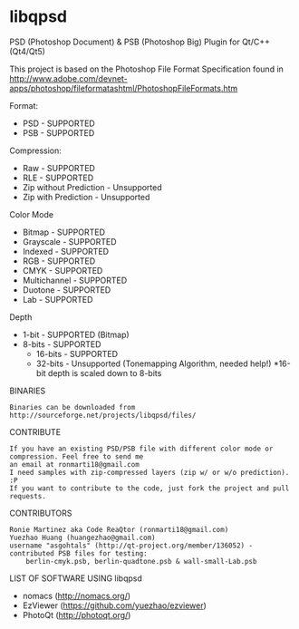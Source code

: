 libqpsd
=======

PSD (Photoshop Document) & PSB (Photoshop Big) Plugin for Qt/C++ (Qt4/Qt5)


This project is based on the Photoshop File Format Specification found in http://www.adobe.com/devnet-apps/photoshop/fileformatashtml/PhotoshopFileFormats.htm

Format:
- PSD - SUPPORTED
- PSB - SUPPORTED
	
Compression:
- Raw - SUPPORTED
- RLE - SUPPORTED
- Zip without Prediction - Unsupported
- Zip with Prediction - Unsupported
	
Color Mode
- Bitmap - SUPPORTED
- Grayscale - SUPPORTED
- Indexed - SUPPORTED
- RGB - SUPPORTED
- CMYK - SUPPORTED
- Multichannel - SUPPORTED
- Duotone - SUPPORTED
- Lab - SUPPORTED
	
Depth
- 1-bit - SUPPORTED (Bitmap)
- 8-bits - SUPPORTED
    - 16-bits - SUPPORTED
    - 32-bits - Unsupported (Tonemapping Algorithm, needed help!)
*16-bit depth is scaled down to 8-bits
	

BINARIES

	Binaries can be downloaded from http://sourceforge.net/projects/libqpsd/files/

CONTRIBUTE

	If you have an existing PSD/PSB file with different color mode or compression. Feel free to send me
	an email at ronmarti18@gmail.com
	I need samples with zip-compressed layers (zip w/ or w/o prediction). :P
	If you want to contribute to the code, just fork the project and pull requests.

CONTRIBUTORS

	Ronie Martinez aka Code ReaQtor (ronmarti18@gmail.com)
	Yuezhao Huang (huangezhao@gmail.com)
	username "asgohtals" (http://qt-project.org/member/136052) - contributed PSB files for testing: 
		berlin-cmyk.psb, berlin-quadtone.psb & wall-small-Lab.psb

LIST OF SOFTWARE USING libqpsd
- nomacs (http://nomacs.org/)
- EzViewer (https://github.com/yuezhao/ezviewer)
- PhotoQt (http://photoqt.org/)
